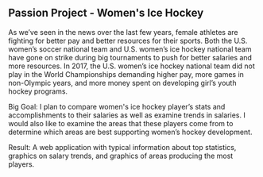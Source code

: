 ## Passion Project - Women's Ice Hockey

As we’ve seen in the news over the last few years, female athletes are fighting for better pay and better resources for their sports. Both the U.S. women’s soccer national team and U.S. women’s ice hockey national team have gone on strike during big tournaments to push for better salaries and more resources. In 2017, the U.S. women’s ice hockey national team did not play in the World Championships demanding higher pay, more games in non-Olympic years, and more money spent on developing girl’s youth hockey programs.

Big Goal: I plan to compare women's ice hockey player’s stats and accomplishments to their salaries as well as examine trends in salaries. I would also like to examine the areas that these players come from to determine which areas are best supporting women’s hockey development.

Result: A web application with typical information about top statistics, graphics on salary trends, and graphics of areas producing the most players.
